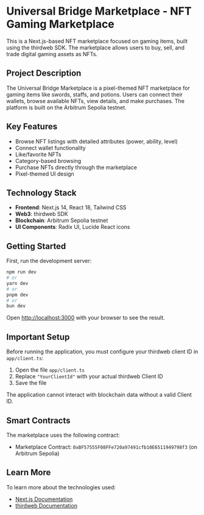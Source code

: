 # Universal Bridge Marketplace - NFT Gaming Marketplace

This is a Next.js-based NFT marketplace focused on gaming items, built using the thirdweb SDK. The marketplace allows users to buy, sell, and trade digital gaming assets as NFTs.

## Project Description

The Universal Bridge Marketplace is a pixel-themed NFT marketplace for gaming items like swords, staffs, and potions. Users can connect their wallets, browse available NFTs, view details, and make purchases. The platform is built on the Arbitrum Sepolia testnet.

## Key Features

- Browse NFT listings with detailed attributes (power, ability, level)
- Connect wallet functionality
- Like/favorite NFTs
- Category-based browsing
- Purchase NFTs directly through the marketplace
- Pixel-themed UI design

## Technology Stack

- **Frontend**: Next.js 14, React 18, Tailwind CSS
- **Web3**: thirdweb SDK
- **Blockchain**: Arbitrum Sepolia testnet
- **UI Components**: Radix UI, Lucide React icons

## Getting Started

First, run the development server:

```bash
npm run dev
# or
yarn dev
# or
pnpm dev
# or
bun dev
```

Open [http://localhost:3000](http://localhost:3000) with your browser to see the result.

## Important Setup

Before running the application, you must configure your thirdweb client ID in `app/client.ts`:

1. Open the file `app/client.ts`
2. Replace `"YourClientId"` with your actual thirdweb Client ID
3. Save the file

The application cannot interact with blockchain data without a valid Client ID.

## Smart Contracts

The marketplace uses the following contract:
- Marketplace Contract: `0xBF57555F08FFe720a97491cfb10E6511949798f3` (on Arbitrum Sepolia)

## Learn More

To learn more about the technologies used:

- [Next.js Documentation](https://nextjs.org/docs)
- [thirdweb Documentation](https://thirdweb.com/)
